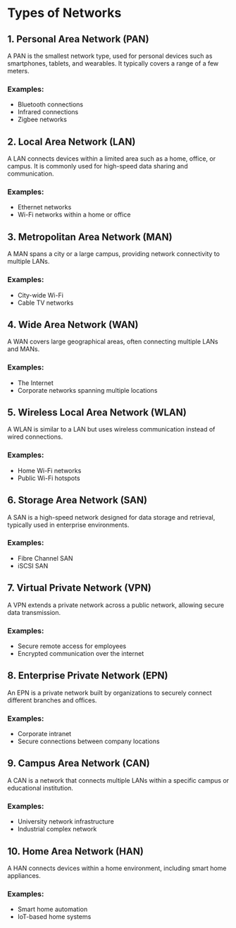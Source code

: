 # Types of Networks

## 1. Personal Area Network (PAN)
A PAN is the smallest network type, used for personal devices such as smartphones, tablets, and wearables. It typically covers a range of a few meters.

### Examples:
- Bluetooth connections
- Infrared connections
- Zigbee networks

## 2. Local Area Network (LAN)
A LAN connects devices within a limited area such as a home, office, or campus. It is commonly used for high-speed data sharing and communication.

### Examples:
- Ethernet networks
- Wi-Fi networks within a home or office

## 3. Metropolitan Area Network (MAN)
A MAN spans a city or a large campus, providing network connectivity to multiple LANs.

### Examples:
- City-wide Wi-Fi
- Cable TV networks

## 4. Wide Area Network (WAN)
A WAN covers large geographical areas, often connecting multiple LANs and MANs.

### Examples:
- The Internet
- Corporate networks spanning multiple locations

## 5. Wireless Local Area Network (WLAN)
A WLAN is similar to a LAN but uses wireless communication instead of wired connections.

### Examples:
- Home Wi-Fi networks
- Public Wi-Fi hotspots

## 6. Storage Area Network (SAN)
A SAN is a high-speed network designed for data storage and retrieval, typically used in enterprise environments.

### Examples:
- Fibre Channel SAN
- iSCSI SAN

## 7. Virtual Private Network (VPN)
A VPN extends a private network across a public network, allowing secure data transmission.

### Examples:
- Secure remote access for employees
- Encrypted communication over the internet

## 8. Enterprise Private Network (EPN)
An EPN is a private network built by organizations to securely connect different branches and offices.

### Examples:
- Corporate intranet
- Secure connections between company locations

## 9. Campus Area Network (CAN)
A CAN is a network that connects multiple LANs within a specific campus or educational institution.

### Examples:
- University network infrastructure
- Industrial complex network

## 10. Home Area Network (HAN)
A HAN connects devices within a home environment, including smart home appliances.

### Examples:
- Smart home automation
- IoT-based home systems
